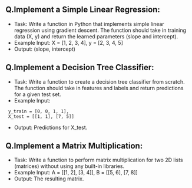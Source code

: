 ## Q.Implement a Simple Linear Regression:
- Task: Write a function in Python that implements simple linear regression using
gradient descent. The function should take in training data (X, y) and return the
learned parameters (slope and intercept).
- Example Input: X = [1, 2, 3, 4], y = [2, 3, 4, 5]
- Output: (slope, intercept)

## Q.Implement a Decision Tree Classifier:
- Task: Write a function to create a decision tree classifier from scratch. The function
should take in features and labels and return predictions for a given test set.
- Example Input:
``` X_train = [[1, 2], [2, 3], [3, 1], [6, 5]],
 y_train = [0, 0, 1, 1],
 X_test = [[1, 1], [7, 5]] 
 ```
- Output: Predictions for X_test.

## Q.Implement a Matrix Multiplication:
- Task: Write a function to perform matrix multiplication for two 2D lists (matrices) without using any built-in libraries.
- Example Input: A = [[1, 2], [3, 4]], B = [[5, 6], [7, 8]]
- Output: The resulting matrix.